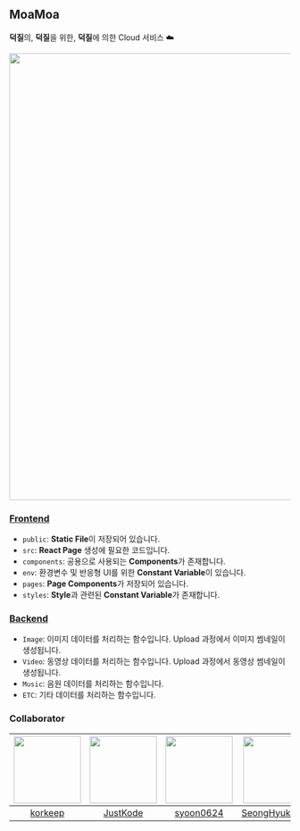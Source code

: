 ## MoaMoa
**덕질**의, **덕질**을 위한, **덕질**에 의한 Cloud 서비스 ☁️  

<img title="Frontend" alt="" src="https://user-images.githubusercontent.com/20378368/121103908-dd846880-c83b-11eb-823f-75260617c0c1.png" width="800"/>  

### [Frontend](https://github.com/korkeep/MoaMoa/tree/main/frontend)
- `public`: **Static File**이 저장되어 있습니다.  
- `src`: **React Page** 생성에 필요한 코드입니다.  
- `components`: 공용으로 사용되는 **Components**가 존재합니다.  
- `env`: 환경변수 및 반응형 UI를 위한 **Constant Variable**이 있습니다.  
- `pages`: **Page Components**가 저장되어 있습니다.  
- `styles`: **Style**과 관련된 **Constant Variable**가 존재합니다.  

### [Backend](https://github.com/korkeep/MoaMoa/tree/main/backend)
- `Image`: 이미지 데이터를 처리하는 함수입니다. Upload 과정에서 이미지 썸네일이 생성됩니다.
- `Video`: 동영상 데이터를 처리하는 함수입니다. Upload 과정에서 동영상 썸네일이 생성됩니다.
- `Music`: 음원 데이터를 처리하는 함수입니다.
- `ETC`: 기타 데이터를 처리하는 함수입니다.

### Collaborator
| [<img src="https://avatars.githubusercontent.com/u/20378368?v=4" width="120">](https://github.com/korkeep)| [<img src="https://avatars.githubusercontent.com/u/28499550?v=4" width="120">](https://github.com/JustKode) | [<img src="https://avatars.githubusercontent.com/u/77139957?v=4" width="120">](https://github.com/syoon0624) | [<img src="https://avatars.githubusercontent.com/u/49023663?v=4" width="120">](https://github.com/SeongHyukJang) |
| :---: | :---: | :---: | :---: |
| [korkeep](https://github.com/korkeep) | [JustKode](https://github.com/JustKode) | [syoon0624](https://github.com/syoon0624) | [SeongHyukJang](https://github.com/SeongHyukJang) |